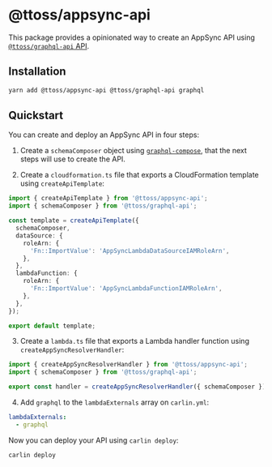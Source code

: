 # @ttoss/appsync-api

This package provides a opinionated way to create an AppSync API using [`@ttoss/graphql-api` API](https://ttoss.dev/docs/modules/packages/graphql-api/).

## Installation

```bash
yarn add @ttoss/appsync-api @ttoss/graphql-api graphql
```

## Quickstart

You can create and deploy an AppSync API in four steps:

1. Create a `schemaComposer` object using [`graphql-compose`](https://graphql-compose.github.io/docs/intro/quick-start.html), that the next steps will use to create the API.

2. Create a `cloudformation.ts` file that exports a CloudFormation template using `createApiTemplate`:

```typescript
import { createApiTemplate } from '@ttoss/appsync-api';
import { schemaComposer } from '@ttoss/graphql-api';

const template = createApiTemplate({
  schemaComposer,
  dataSource: {
    roleArn: {
      'Fn::ImportValue': 'AppSyncLambdaDataSourceIAMRoleArn',
    },
  },
  lambdaFunction: {
    roleArn: {
      'Fn::ImportValue': 'AppSyncLambdaFunctionIAMRoleArn',
    },
  },
});

export default template;
```

3. Create a `lambda.ts` file that exports a Lambda handler function using `createAppSyncResolverHandler`:

```typescript
import { createAppSyncResolverHandler } from '@ttoss/appsync-api';
import { schemaComposer } from '@ttoss/graphql-api';

export const handler = createAppSyncResolverHandler({ schemaComposer });
```

4. Add `graphql` to the `lambdaExternals` array on `carlin.yml`:

```yml
lambdaExternals:
  - graphql
```

Now you can deploy your API using `carlin deploy`:

```bash
carlin deploy
```
